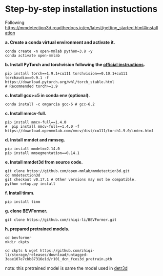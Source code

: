 # Step-by-step installation instuctions

Following https://mmdetection3d.readthedocs.io/en/latest/getting_started.html#installation



**a. Create a conda virtual environment and activate it.**
```shell
conda create -n open-mmlab python=3.8 -y
conda activate open-mmlab
```

**b. Install PyTorch and torchvision following the [official instructions](https://pytorch.org/).**
```shell
pip install torch==1.9.1+cu111 torchvision==0.10.1+cu111 torchaudio==0.9.1 -f https://download.pytorch.org/whl/torch_stable.html
# Recommended torch>=1.9

```

**c. Install gcc>=5 in conda env (optional).**
```shell
conda install -c omgarcia gcc-6 # gcc-6.2
```

**c. Install mmcv-full.**
```shell
pip install mmcv-full==1.4.0
#  pip install mmcv-full==1.4.0 -f https://download.openmmlab.com/mmcv/dist/cu111/torch1.9.0/index.html
```

**d. Install mmdet and mmseg.**
```shell
pip install mmdet==2.14.0
pip install mmsegmentation==0.14.1
```

**e. Install mmdet3d from source code.**
```shell
git clone https://github.com/open-mmlab/mmdetection3d.git
cd mmdetection3d
git checkout v0.17.1 # Other versions may not be compatible.
python setup.py install
```

**f. Install timm.**
```shell
pip install timm
```


**g. clone BEVFormer.**
```
git clone https://github.com/zhiqi-li/BEVFormer.git
```

**h. prepared pretrained models.**
```shell
cd bevformer
mkdir ckpts

cd ckpts & wget https://github.com/zhiqi-li/storage/releases/download/untagged-3eae107e7cbb87316e1d/r101_dcn_fcos3d_pretrain.pth
```

note: this pretrained model is same the model used in [detr3d](https://github.com/WangYueFt/detr3d)